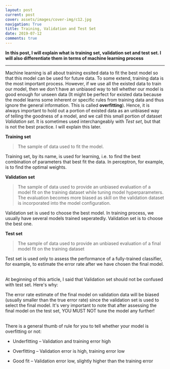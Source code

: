 ```yaml
---
layout: post
current: post
cover: assets/images/cover-img/c12.jpg
navigation: True
title: Training, Validation and Test Set
date: 2019-07-12
comments: true
---
```



**In this post, I will explain what is training set, validation set and test set. I will also differentiate them in terms of machine learning process**

------------------

Machine learning is all about training exsited data to fit the best model so that this model can be used for future data. To some extend, training data is the most important process. However, if we use all the existed data to train our model, then we don't have an unbiased way to tell whether our model is good enough for unseen data (It might be perfect for existed data because the model learns some inherent or specific rules from training data and thus ignore the general information. This is called **overfitting**). Hence, it is always important to hold out a portion of existed data as an unbiased way of telling the goodness of a model, and we call this small portion of dataset *Validation set*. It is sometimes used interchangeably with *Test set*, but that is not the best practice. I will explain this later.  


**Training set**

> The sample of data used to fit the model.

Training set, by its name, is used for learning, i.e. to find the best combination of parameters that best fit the data. In perceptron, for example, is to find the optimal weights. 

**Validation set**

> The sample of data used to provide an unbiased evaluation of a model fit on the training dataset while tuning model hyperparameters. The evaluation becomes more biased as skill on the validation dataset is incorporated into the model configuration.

Validation set is used to choose the best model. In training process, we usually have several models trained seperatedly. Validation set is to choose the best one. 

**Test set**

> The sample of data used to provide an unbiased evaluation of a final model fit on the training dataset

Test set is used only to assess the performance of a fully-trained classifier, for example, to estimate the error rate after we have chosen the final model.


<br>
At beginning of this article, I said that Validation set should not be confused with test set. Here's why:

The error rate estimate of the final model on validation data will be biased (usually smaller than the true error rate) since the validation set is used to select the final model. It's very important to note that after assessing the final model on the test set, YOU MUST NOT tune the model any further!

<br>
There is a general thumb of rule for you to tell whether your model is overfitting or not:

- Underfitting – Validation and training error high

- Overfitting – Validation error is high, training error low

- Good fit – Validation error low, slightly higher than the training error